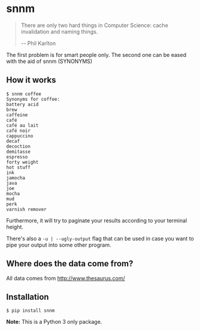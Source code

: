# snnm

> There are only two hard things in Computer Science: cache invalidation and naming things.
>
> -- Phil Karlton


The first problem is for smart people only. The second one can be eased with the
aid of snnm (SYNONYMS)


## How it works

```
$ snnm coffee
Synonyms for coffee:
battery acid
brew
caffeine
café
café au lait
café noir
cappuccino
decaf
decoction
demitasse
espresso
forty weight
hot stuff
ink
jamocha
java
joe
mocha
mud
perk
varnish remover

```

Furthermore, it will try to paginate your results according to your terminal
height.

There's also a `-u | --ugly-output` flag that can be used in case you want to
pipe your output into some other program.


## Where does the data come from?

All data comes from http://www.thesaurus.com/


## Installation

```
$ pip install snnm

```

**Note:** This is a Python 3 only package.
